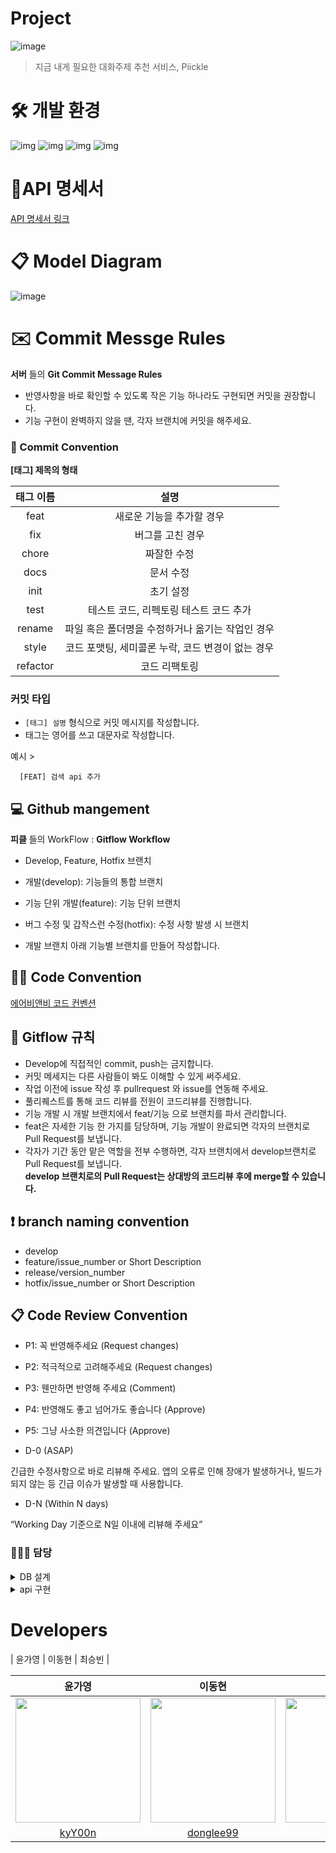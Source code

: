 # Project

![image](https://user-images.githubusercontent.com/55686088/178482754-fba0633f-6f86-4e9e-b4f3-6094ed9f980c.png)

> 지금 내게 필요한 대화주제 추천 서비스, Piickle

# 🛠 개발 환경

![img](https://img.shields.io/badge/typescript-4.6.3-blue)
![img](https://img.shields.io/badge/ts--node-10.7.0-green)
![img](https://img.shields.io/badge/Mongoose-5.13.2-yellowgreen)
![img](https://img.shields.io/badge/Express-v4.18.1-green)

# 📧API 명세서

[API 명세서 링크](https://joyous-ghost-8c7.notion.site/API-a2efdef81ae34b9c98bcf0d96cd5dd4f)

# 📋 Model Diagram

![image](https://user-images.githubusercontent.com/80771842/178112388-8ce96330-cae2-4169-b6de-7e66e4dac70f.png)

# ✉️ Commit Messge Rules

**서버** 들의 **Git Commit Message Rules**

- 반영사항을 바로 확인할 수 있도록 작은 기능 하나라도 구현되면 커밋을 권장합니다.
- 기능 구현이 완벽하지 않을 땐, 각자 브랜치에 커밋을 해주세요.

### 📌 Commit Convention

**[태그] 제목의 형태**

| 태그 이름 |                       설명                        |
| :-------: | :-----------------------------------------------: |
|   feat    |             새로운 기능을 추가할 경우             |
|    fix    |                 버그를 고친 경우                  |
|   chore   |                    짜잘한 수정                    |
|   docs    |                     문서 수정                     |
|   init    |                     초기 설정                     |
|   test    |      테스트 코드, 리펙토링 테스트 코드 추가       |
|  rename   | 파일 혹은 폴더명을 수정하거나 옮기는 작업인 경우  |
|   style   | 코드 포맷팅, 세미콜론 누락, 코드 변경이 없는 경우 |
| refactor  |                   코드 리팩토링                   |

### **커밋 타입**

- `[태그] 설명` 형식으로 커밋 메시지를 작성합니다.
- 태그는 영어를 쓰고 대문자로 작성합니다.

예시 >

```
  [FEAT] 검색 api 추가
```

## **💻 Github mangement**

**피클** 들의 WorkFlow : **Gitflow Workflow**

- Develop, Feature, Hotfix 브랜치

- 개발(develop): 기능들의 통합 브랜치

- 기능 단위 개발(feature): 기능 단위 브랜치

- 버그 수정 및 갑작스런 수정(hotfix): 수정 사항 발생 시 브랜치

- 개발 브랜치 아래 기능별 브랜치를 만들어 작성합니다.

## ✍🏻 Code Convention

[에어비앤비 코드 컨벤션](https://github.com/airbnb/javascript)

## 📍 Gitflow 규칙

- Develop에 직접적인 commit, push는 금지합니다.
- 커밋 메세지는 다른 사람들이 봐도 이해할 수 있게 써주세요.
- 작업 이전에 issue 작성 후 pullrequest 와 issue를 연동해 주세요.
- 풀리퀘스트를 통해 코드 리뷰를 전원이 코드리뷰를 진행합니다.
- 기능 개발 시 개발 브랜치에서 feat/기능 으로 브랜치를 파서 관리합니다.
- feat은 자세한 기능 한 가지를 담당하며, 기능 개발이 완료되면 각자의 브랜치로 Pull Request를 보냅니다.
- 각자가 기간 동안 맡은 역할을 전부 수행하면, 각자 브랜치에서 develop브랜치로 Pull Request를 보냅니다.  
  **develop 브랜치로의 Pull Request는 상대방의 코드리뷰 후에 merge할 수 있습니다.**

## ❗️ branch naming convention

- develop
- feature/issue_number or Short Description
- release/version_number
- hotfix/issue_number or Short Description

## 📋 Code Review Convention

- P1: 꼭 반영해주세요 (Request changes)
- P2: 적극적으로 고려해주세요 (Request changes)
- P3: 웬만하면 반영해 주세요 (Comment)
- P4: 반영해도 좋고 넘어가도 좋습니다 (Approve)
- P5: 그냥 사소한 의견입니다 (Approve)

- D-0 (ASAP)

긴급한 수정사항으로 바로 리뷰해 주세요. 앱의 오류로 인해 장애가 발생하거나, 빌드가 되지 않는 등 긴급 이슈가 발생할 때 사용합니다.

- D-N (Within N days)

“Working Day 기준으로 N일 이내에 리뷰해 주세요”

### 🙋🏻‍♀️ 담당

<details>
<summary>DB 설계</summary>
<div markdown="1">  
 
| 기능명 | 담당자 | 완료 여부 |
| :-----: | :---: | :---: |
| USER | 승빈 | ✅ |
| BALLOT | 가영 | ✅ |
| BOOKMARK | 동현 | ✅ |
| CARD | 승빈 | ✅ |
 
</div>
</details>

<details>
<summary>api 구현</summary>
<div markdown="1">

|               기능명               | Method | 담당자 | 완료 여부 |
| :--------------------------------: | :----: | :----: | :-------: |
| 간편 대화주제 카테고리 리스트 조회 |  GET   | `승빈` |    ✅     |
|  카테고리별 대화 주제 리스트 조회  |  GET   | `승빈` |    ✅     |
|     대화주제 추천 리스트 조회      |  GET   | `승빈` |    ✅     |
|               로그인               |  POST  | `동현` |  진행중   |
|            북마크 생성             |  POST  | `승빈` |  진행중   |
|            북마크 삭제             | DELETE | `승빈` |  진행중   |
|          유저 프로필 조회          |  GET   | `동현` |    ✅     |
|           투표 현황 조회           |  GET   | `동현` |  진행중   |
|          프로필 사진 수정          | PATCH  | `동현` |    ✅     |
|              투표하기              |  POST  | `가영` |    ✅     |
|         북마크 리스트 조회         |  GET   | `동현` |  진행중   |
|            닉네임 수정             | PATCH  | `동현` |    ✅     |
|     Monthly 베스트 5 피클 조회     |  GET   | `가영` |  진행중   |
|          비밀번호 재설정           | PATCH  | `가영` |  진행중   |
|              회원가입              |  POST  | `가영` |    ✅     |
|          인증메일 보내기           |  POST  | `가영` |  진행중   |
|           인증 번호 확인           | PATCH  | `가영` |  진행중   |
|        공지사항 리스트 조회        |  GET   | `승빈` |  진행중   |
|         공지사항 상세 조회         |  GET   | `승빈` |  진행중   |
|       투표 주제 리스트 조회        |  GET   | `가영` |  진행중   |

</div>
</details>

# Developers

| 윤가영 | 이동현 | 최승빈 |

|                                                                      윤가영                                                                      |                                                                        이동현                                                                        |                                                                      최승빈                                                                       |
| :----------------------------------------------------------------------------------------------------------------------------------------------: | :--------------------------------------------------------------------------------------------------------------------------------------------------: | :-----------------------------------------------------------------------------------------------------------------------------------------------: |
| <img src="https://user-images.githubusercontent.com/55686088/178484267-c6e315d1-e65c-4136-b387-8d198922b488.jpg" width="200px" height="200px" /> | <img src ="https://user-images.githubusercontent.com/55686088/178481391-5945e354-0549-43e8-b3de-cafafae76ae5.jpeg" width = "200px" height="200px" /> | <img src="https://user-images.githubusercontent.com/55686088/178481805-fc9f3aee-46d0-4bbf-bf4f-7b962a051ab7.jpeg" width="200px" height="200px" /> |
|                                                       [kyY00n](https://github.com/kyY00n)                                                        |                                                      [donglee99](https://github.com/donglee99)                                                       |                                                       [csb9427](https://github.com/csb9427)                                                       |

